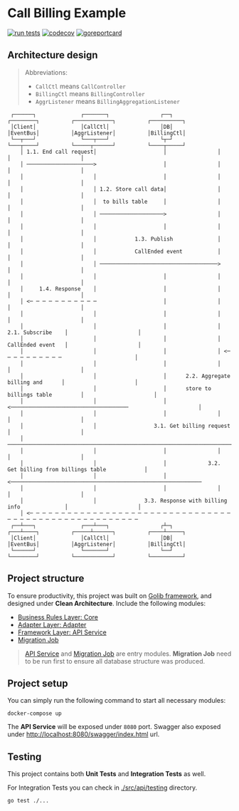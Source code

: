 # Call Billing Example

[![run tests](https://github.com/zenthangplus/call-billing-example/actions/workflows/ci.yaml/badge.svg?branch=main)](https://github.com/zenthangplus/call-billing-example/actions/workflows/ci.yaml)
[![codecov](https://codecov.io/gh/zenthangplus/call-billing-example/branch/main/graph/badge.svg)](https://codecov.io/gh/zenthangplus/call-billing-example)
[![goreportcard](https://goreportcard.com/badge/github.com/zenthangplus/call-billing-example)](https://goreportcard.com/report/github.com/zenthangplus/call-billing-example)


## Architecture design

> Abbreviations:
> - `CallCtl` means `CallController`
> - `BillingCtl` means `BillingController`
> - `AggrListener` means `BillingAggregationListener`

     ┌──────┐              ┌───────┐                ┌──┐          ┌────────┐          ┌────────────┐          ┌──────────┐
     │Client│              │CallCtl│                │DB│          │EventBus│          │AggrListener│          │BillingCtl│
     └──┬───┘              └───┬───┘                └┬─┘          └───┬────┘          └─────┬──────┘          └────┬─────┘
        │ 1.1. End call request│                     │                │                     │                      │
        │ ─────────────────────>                     │                │                     │                      │
        │                      │                     │                │                     │                      │
        │                      │ 1.2. Store call data│                │                     │                      │
        │                      │  to bills table     │                │                     │                      │
        │                      │ ────────────────────>                │                     │                      │
        │                      │                     │                │                     │                      │
        │                      │            1.3. Publish              │                     │                      │
        │                      │            CallEnded event           │                     │                      │
        │                      │ ─────────────────────────────────────>                     │                      │
        │                      │                     │                │                     │                      │
        │     1.4. Response    │                     │                │                     │                      │
        │ <─ ─ ─ ─ ─ ─ ─ ─ ─ ─ ─                     │                │                     │                      │
        │                      │                     │                │                     │                      │
        │                      │                     │                │   2.1. Subscribe    │                      │
        │                      │                     │                │   CallEnded event   │                      │
        │                      │                     │                │ <─ ─ ─ ─ ─ ─ ─ ─ ─ ─                       │
        │                      │                     │                │                     │                      │
        │                      │                     │      2.2. Aggregate billing and      │                      │
        │                      │                     │      store to billings table         │                      │
        │                      │                     │ <─────────────────────────────────────                      │
        │                      │                     │                │                     │                      │
        │                      │                  3.1. Get billing request                  │                      │
        │ ─────────────────────────────────────────────────────────────────────────────────────────────────────────>
        │                      │                     │                │                     │                      │
        │                      │                     │             3.2. Get billing from billings table            │
        │                      │                     │ <────────────────────────────────────────────────────────────
        │                      │                     │                │                     │                      │
        │                      │               3.3. Response with billing info              │                      │
        │ <─ ─ ─ ─ ─ ─ ─ ─ ─ ─ ─ ─ ─ ─ ─ ─ ─ ─ ─ ─ ─ ─ ─ ─ ─ ─ ─ ─ ─ ─ ─ ─ ─ ─ ─ ─ ─ ─ ─ ─ ─ ─ ─ ─ ─ ─ ─ ─ ─ ─ ─ ─ ─
     ┌──┴───┐              ┌───┴───┐                ┌┴─┐          ┌───┴────┐          ┌─────┴──────┐          ┌────┴─────┐
     │Client│              │CallCtl│                │DB│          │EventBus│          │AggrListener│          │BillingCtl│
     └──────┘              └───────┘                └──┘          └────────┘          └────────────┘          └──────────┘

## Project structure
To ensure productivity, this project was built on [Golib framework](https://gitlab.com/golibs-starter), and designed under **Clean Architecture**.
Include the following modules:

- [Business Rules Layer: Core](./src/core)
- [Adapter Layer: Adapter](./src/adapter)
- [Framework Layer: API Service](./src/api)
- [Migration Job](./src/migration)

> [API Service](./src/api) and [Migration Job](./src/migration) are entry modules.
> **Migration Job** need to be run first to ensure all database structure was produced.

## Project setup

You can simply run the following command to start all necessary modules:

```shell
docker-compose up
```

The **API Service** will be exposed under `8080` port. Swagger also exposed under [http://localhost:8080/swagger/index.html](http://localhost:8080/swagger/index.html) url.

## Testing

This project contains both **Unit Tests** and **Integration Tests** as well.

For Integration Tests you can check in [./src/api/testing](./src/api/testing) directory.

```shell
go test ./...
```
